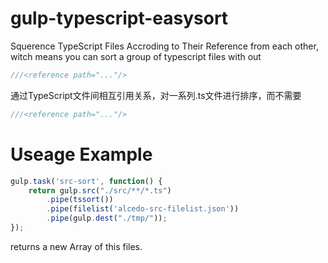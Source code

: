# gulp-typescript-easysort
Squerence TypeScript Files Accroding to Their Reference from each other,
witch means you can sort a group of typescript files with out
```typescript
///<reference path="..."/>
```

通过TypeScript文件间相互引用关系，对一系列.ts文件进行排序，而不需要
```typescript
///<reference path="..."/>
```

# Useage Example
```javascript
gulp.task('src-sort', function() {
    return gulp.src("./src/**/*.ts")
        .pipe(tssort())
        .pipe(filelist('alcedo-src-filelist.json'))
        .pipe(gulp.dest("./tmp/"));
});
```

returns a new Array of this files.